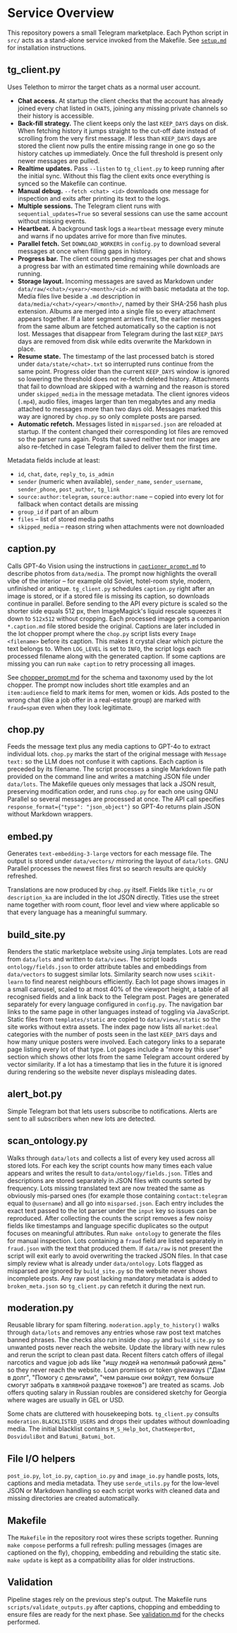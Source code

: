 # Service Overview

This repository powers a small Telegram marketplace.  Each Python script in
`src/` acts as a stand-alone service invoked from the Makefile.  See
[`setup.md`](setup.md) for installation instructions.

## tg_client.py
Uses Telethon to mirror the target chats as a normal user account.

* **Chat access.** At startup the client checks that the account has already
  joined every chat listed in `CHATS`, joining any missing private channels so
  their history is accessible.
* **Back-fill strategy.** The client keeps only the last ``KEEP_DAYS`` days on
  disk.  When fetching history it jumps straight to the cut-off date instead of
  scrolling from the very first message.  If less than ``KEEP_DAYS`` days are
  stored the client now pulls the entire missing range in one go so the history
  catches up immediately.  Once the full threshold is present only newer
  messages are pulled.
* **Realtime updates.** Pass ``--listen`` to `tg_client.py` to keep running after
  the initial sync.  Without this flag the client exits once everything is
  synced so the Makefile can continue.
* **Manual debug.** ``--fetch <chat> <id>`` downloads one message for
  inspection and exits after printing its text to the logs.
* **Multiple sessions.** The Telegram client runs with ``sequential_updates=True``
  so several sessions can use the same account without missing events.
* **Heartbeat.** A background task logs a ``Heartbeat`` message every minute and
  warns if no updates arrive for more than five minutes.
* **Parallel fetch.** Set ``DOWNLOAD_WORKERS`` in `config.py` to download several
  messages at once when filling gaps in history.
* **Progress bar.** The client counts pending messages per chat and shows a
  progress bar with an estimated time remaining while downloads are running.
* **Storage layout.** Incoming messages are saved as Markdown under
  `data/raw/<chat>/<year>/<month>/<id>.md` with basic metadata at the top.
  Media files live beside a `.md` description in
  `data/media/<chat>/<year>/<month>/`, named by their SHA-256 hash plus
  extension.  Albums are merged into a single file so every attachment appears
  together.  If a later segment arrives first, the earlier messages from the same
  album are fetched automatically so the caption is not lost.  Messages that disappear from Telegram during the last ``KEEP_DAYS`` days are
  removed from disk while edits overwrite the Markdown in place.
* **Resume state.** The timestamp of the last processed batch is stored under
  `data/state/<chat>.txt` so interrupted runs continue from the same point.
  Progress older than the current `KEEP_DAYS` window is ignored so lowering the
  threshold does not re-fetch deleted history. Attachments that fail to download
  are skipped with a warning and the reason is stored under `skipped_media` in
  the message metadata. The client ignores videos (`.mp4`), audio files, images
  larger than ten megabytes and any media attached to messages more than two
  days old. Messages marked this way are ignored by `chop.py` so only complete
  posts are parsed.
* **Automatic refetch.** Messages listed in `misparsed.json` are reloaded at
  startup. If the content changed their corresponding lot files are removed so
  the parser runs again. Posts that saved neither text nor images are also
  re-fetched in case Telegram failed to deliver them the first time.

Metadata fields include at least:

- `id`, `chat`, `date`, `reply_to`, `is_admin`
- `sender` (numeric when available), `sender_name`, `sender_username`,
  `sender_phone`, `post_author`, `tg_link`
- `source:author:telegram`, `source:author:name` – copied into every lot for
  fallback when contact details are missing
- `group_id` if part of an album
- `files` – list of stored media paths
- `skipped_media` – reason string when attachments were not downloaded

## caption.py
Calls GPT-4o Vision using the instructions in
[`captioner_prompt.md`](../prompts/captioner_prompt.md) to describe photos from
`data/media`. The prompt now highlights the overall vibe of the interior – for
example old Soviet, hotel-room style, modern, unfinished or antique. ``tg_client.py``
schedules ``caption.py`` right after an image
is stored, or if a stored file is missing its caption, so downloads continue in
parallel. Before sending to the API every picture is scaled so the shorter side
equals 512&nbsp;px, then ImageMagick's liquid rescale squeezes it down to
``512x512`` without cropping.
Each processed image gets a companion `*.caption.md` file stored beside the
original. Captions are later included in the lot chopper prompt where the
`chop.py` script lists every `Image <filename>` before its caption. This makes
it crystal clear which picture the text belongs to. When `LOG_LEVEL` is set to
`INFO`, the script logs each processed filename along with the generated
caption.
If some captions are missing you can run `make caption` to retry processing
all images.

See [chopper_prompt.md](../prompts/chopper_prompt.md) for the schema and taxonomy used by the
lot chopper. The prompt now includes short title examples and an `item:audience` field to mark
items for men, women or kids. Ads posted to the wrong chat
(like a job offer in a real-estate group) are marked with
`fraud=spam` even when they look legitimate.

## chop.py
Feeds the message text plus any media captions to GPT-4o to extract individual
lots. `chop.py` marks the start of the original message with `Message text:` so
the LLM does not confuse it with captions. Each caption is preceded by its
filename. The script processes a single Markdown file path provided on the
command line and writes a matching JSON file under `data/lots`. The Makefile
queues only messages that lack a JSON result, preserving modification order, and
runs `chop.py` for each one using GNU Parallel so several messages are
processed at once. The API call specifies `response_format={"type":
"json_object"}` so GPT-4o returns plain JSON without Markdown wrappers.

## embed.py
Generates `text-embedding-3-large` vectors for each message file.  The output is
stored under `data/vectors/` mirroring the layout of `data/lots`.  GNU Parallel
processes the newest files first so search results are quickly refreshed.

Translations are now produced by `chop.py` itself.  Fields like
`title_ru` or `description_ka` are included in the lot JSON directly. Titles
use the street name together with room count, floor level and view where
applicable so that every language has a meaningful summary.

## build_site.py
Renders the static marketplace website using Jinja templates.  Lots are read
from `data/lots` and written to `data/views`.  The script loads
`ontology/fields.json` to order attribute tables and embeddings from `data/vectors` to suggest
similar lots.  Similarity search now uses `scikit-learn` to find nearest
neighbours efficiently. Each lot page shows images in a small carousel,
scaled to at most 40% of the viewport height, a table of
all recognised fields and a link back to the Telegram post.  Pages are
generated separately for every language configured in `config.py`.  The
navigation bar links to the same page in other languages instead of toggling via
JavaScript. Static files from `templates/static` are copied to
`data/views/static` so the site works without extra assets.
The index page now lists all `market:deal` categories with the number of
posts seen in the last ``KEEP_DAYS`` days and how many unique posters were involved.
Each category links to a separate page listing every lot of that type.
Lot pages include a "more by this user" section which shows other lots from the
same Telegram account ordered by vector similarity.  If a lot has a
timestamp that lies in the future it is ignored during rendering so the website
never displays misleading dates.

## alert_bot.py
Simple Telegram bot that lets users subscribe to notifications.  Alerts are sent
to all subscribers when new lots are detected.

## scan_ontology.py
Walks through `data/lots` and collects a list of every key used across all
stored lots. For each key the script counts how many times each value appears
and writes the result to `data/ontology/fields.json`. Titles and descriptions
are stored separately in JSON files with counts sorted by frequency. Lots
missing translated text are now treated the same as obviously mis-parsed ones
(for example those containing `contact:telegram` equal to `@username`) and all
go into `misparsed.json`. Each entry includes the exact text passed to the
lot parser under the `input` key so issues can be reproduced. After collecting the counts the script removes a few
noisy fields like timestamps and language specific duplicates so the output
focuses on meaningful attributes. Run `make ontology` to generate the files for
manual inspection.
Lots containing a `fraud` field are listed separately in `fraud.json` with the text that produced them.
If `data/raw` is not present the script will exit early to avoid overwriting the
tracked JSON files. In that case simply review what is already under
`data/ontology`.
Lots flagged as misparsed are ignored by `build_site.py` so the website never
shows incomplete posts.
Any raw post lacking mandatory metadata is added to `broken_meta.json` so
`tg_client.py` can refetch it during the next run.

## moderation.py
Reusable library for spam filtering. `moderation.apply_to_history()` walks
through `data/lots` and removes any entries whose raw post text matches banned
phrases. The checks also run inside `chop.py` and `build_site.py` so unwanted
posts never reach the website. Update the library with new rules and rerun the
script to clean past data.
Recent filters catch offers of illegal narcotics and vague job ads like
"ищу людей на неполный рабочий день" so they never reach the website.
Loan promises or token giveaways ("Дам в долг", "Помогу с деньгами", "чем раньше они войдут, тем больше смогут забрать в халявной раздаче токенов") are treated as scams.
Job offers quoting salary in Russian roubles are considered sketchy for Georgia where wages are usually in GEL or USD.

Some chats are cluttered with housekeeping bots. ``tg_client.py`` consults
``moderation.BLACKLISTED_USERS`` and drops their updates without downloading
media. The initial blacklist contains ``M_S_Help_bot``, ``ChatKeeperBot``,
``DosviduliBot`` and ``Batumi_Batumi_bot``.

## File I/O helpers
`post_io.py`, `lot_io.py`, `caption_io.py` and `image_io.py` handle posts,
lots, captions and media metadata. They use `serde_utils.py` for the low-level
JSON or Markdown handling so each script works with cleaned data and missing
directories are created automatically.

## Makefile
The `Makefile` in the repository root wires these scripts together.  Running
`make compose` performs a full refresh: pulling messages (images are captioned on
the fly), chopping, embedding and rebuilding the static site.  `make update` is kept as a
compatibility alias for older instructions.

## Validation
Pipeline stages rely on the previous step's output. The Makefile runs
`scripts/validate_outputs.py` after captions, chopping and embedding to ensure
files are ready for the next phase. See [validation.md](validation.md) for the
checks performed.
